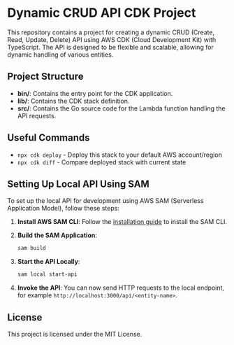 # Dynamic CRUD API CDK Project

This repository contains a project for creating a dynamic CRUD (Create, Read, Update, Delete) API using AWS CDK (Cloud Development Kit) with TypeScript. The API is designed to be flexible and scalable, allowing for dynamic handling of various entities.

## Project Structure

- **bin/**: Contains the entry point for the CDK application.
- **lib/**: Contains the CDK stack definition.
- **src/**: Contains the Go source code for the Lambda function handling the API requests.

## Useful Commands

- `npx cdk deploy` - Deploy this stack to your default AWS account/region
- `npx cdk diff` - Compare deployed stack with current state

## Setting Up Local API Using SAM

To set up the local API for development using AWS SAM (Serverless Application Model), follow these steps:

1. **Install AWS SAM CLI**: Follow the [installation guide](https://docs.aws.amazon.com/serverless-application-model/latest/developerguide/install-sam-cli.html) to install the SAM CLI.

2. **Build the SAM Application**:

   ```sh
   sam build
   ```

3. **Start the API Locally**:

   ```sh
   sam local start-api
   ```

4. **Invoke the API**: You can now send HTTP requests to the local endpoint, for example `http://localhost:3000/api/<entity-name>`.

## License

This project is licensed under the MIT License.

